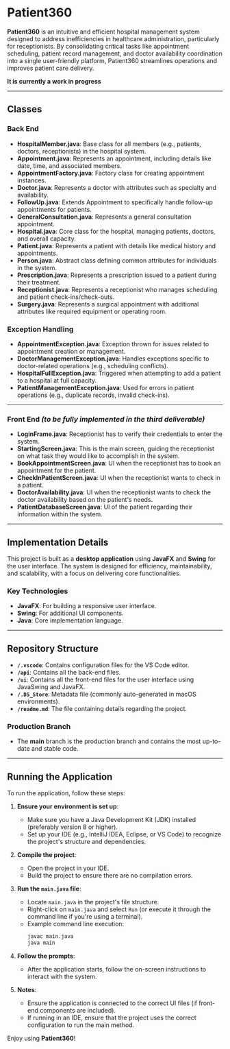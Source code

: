 # Patient360

**Patient360** is an intuitive and efficient hospital management system designed to address inefficiencies in healthcare administration, particularly for receptionists. By consolidating critical tasks like appointment scheduling, patient record management, and doctor availability coordination into a single user-friendly platform, Patient360 streamlines operations and improves patient care delivery.

**It is currently a work in progress**

---

## Classes

### **Back End**

- **HospitalMember.java**: Base class for all members (e.g., patients, doctors, receptionists) in the hospital system.
- **Appointment.java**: Represents an appointment, including details like date, time, and associated members.
- **AppointmentFactory.java**: Factory class for creating appointment instances.
- **Doctor.java**: Represents a doctor with attributes such as specialty and availability.
- **FollowUp.java**: Extends Appointment to specifically handle follow-up appointments for patients.
- **GeneralConsultation.java**: Represents a general consultation appointment.
- **Hospital.java**: Core class for the hospital, managing patients, doctors, and overall capacity.
- **Patient.java**: Represents a patient with details like medical history and appointments.
- **Person.java**: Abstract class defining common attributes for individuals in the system.
- **Prescription.java**: Represents a prescription issued to a patient during their treatment.
- **Receptionist.java**: Represents a receptionist who manages scheduling and patient check-ins/check-outs.
- **Surgery.java**: Represents a surgical appointment with additional attributes like required equipment or operating room.

### **Exception Handling**

- **AppointmentException.java**: Exception thrown for issues related to appointment creation or management.
- **DoctorManagementException.java**: Handles exceptions specific to doctor-related operations (e.g., scheduling conflicts).
- **HospitalFullException.java**: Triggered when attempting to add a patient to a hospital at full capacity.
- **PatientManagementException.java**: Used for errors in patient operations (e.g., duplicate records, invalid check-ins).

---

### **Front End** _(to be fully implemented in the third deliverable)_

- **LoginFrame.java**: Receptionist has to verify their credentials to enter the system.
- **StartingScreen.java**: This is the main screen, guiding the receptionist on what task they would like to accomplish in the system.
- **BookAppointmentScreen.java**: UI when the receptionist has to book an appointment for the patient.
- **CheckInPatientScreen.java**: UI when the receptionist wants to check in a patient.
- **DoctorAvailability.java**: UI when the receptionist wants to check the doctor availability based on the patient's needs.
- **PatientDatabaseScreen.java**: UI of the patient regarding their information within the system.

---

## Implementation Details

This project is built as a **desktop application** using **JavaFX** and **Swing** for the user interface. The system is designed for efficiency, maintainability, and scalability, with a focus on delivering core functionalities.

### **Key Technologies**

- **JavaFX**: For building a responsive user interface.
- **Swing**: For additional UI components.
- **Java**: Core implementation language.

---

## Repository Structure

- **`/.vscode`**: Contains configuration files for the VS Code editor.
- **`/api`**: Contains all the back-end files.
- **`/ui`**: Contains all the front-end files for the user interface using JavaSwing and JavaFX.
- **`/.DS_Store`**: Metadata file (commonly auto-generated in macOS environments).
- **`/readme.md`**: The file containing details regarding the project.

### **Production Branch**

- The **main** branch is the production branch and contains the most up-to-date and stable code.

---

## Running the Application

To run the application, follow these steps:

1. **Ensure your environment is set up**:

   - Make sure you have a Java Development Kit (JDK) installed (preferably version 8 or higher).
   - Set up your IDE (e.g., IntelliJ IDEA, Eclipse, or VS Code) to recognize the project's structure and dependencies.

2. **Compile the project**:

   - Open the project in your IDE.
   - Build the project to ensure there are no compilation errors.

3. **Run the `main.java` file**:

   - Locate `main.java` in the project's file structure.
   - Right-click on `main.java` and select `Run` (or execute it through the command line if you're using a terminal).
   - Example command line execution:
     ```bash
     javac main.java
     java main
     ```

4. **Follow the prompts**:

   - After the application starts, follow the on-screen instructions to interact with the system.

5. **Notes**:
   - Ensure the application is connected to the correct UI files (if front-end components are included).
   - If running in an IDE, ensure that the project uses the correct configuration to run the main method.

Enjoy using **Patient360**!
